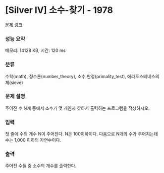 # [Silver IV] 소수-찾기 - 1978 

[문제 링크](https://www.acmicpc.net/problem/1978) 

### 성능 요약

메모리: 14128 KB, 시간: 120 ms

### 분류

수학(math), 정수론(number_theory), 소수 판정(primality_test), 에라토스테네스의 체(sieve)

### 문제 설명

주어진 수 N개 중에서 소수가 몇 개인지 찾아서 출력하는 프로그램을 작성하시오.
### 입력 

 첫 줄에 수의 개수 N이 주어진다. N은 100이하이다. 다음으로 N개의 수가 주어지는데 수는 1,000 이하의 자연수이다.
### 출력 

 주어진 수들 중 소수의 개수를 출력한다.


